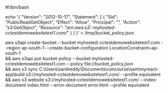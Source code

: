 #!/bin/bash

echo '{
    "Version": "2012-10-17",
    "Statement": [
        {
            "Sid": "PublicReadGetObject",
            "Effect": "Allow",
            "Principal": "*",
            "Action": "s3:GetObject",
            "Resource": "arn:aws:s3:::myhosted-cctestdemowebsitetest1.com/*"
        }
    ]
}' > /tmp/bucket_policy.json

aws s3api create-bucket --bucket myhosted-cctestdemowebsitetest1.com --region ap-south-1  --create-bucket-configuration LocationConstraint=ap-south-1 \
  && aws s3api put-bucket-policy --bucket myhosted-cctestdemowebsitetest1.com --policy file://bucket_policy.json \
  && aws s3 sync C:\Users\sanilreddy\Documents\concourse\sam\myreact-app\build s3://myhosted-cctestdemowebsitetest1.com/  --profile equivalent \
  && aws s3 website s3://myhosted-cctestdemowebsitetest1.com/ --index-document index.html --error-document error.html --profile equivalent